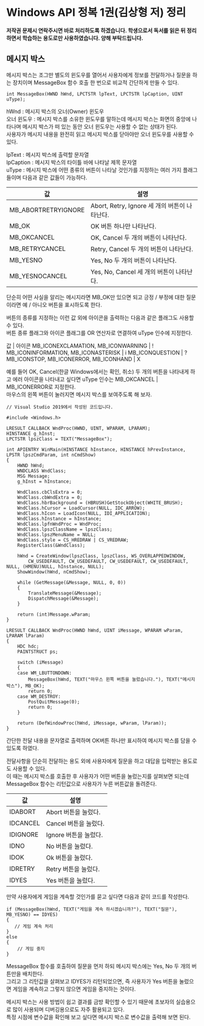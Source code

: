 # Windows API 정복 1권(김상형 저) 정리

**저작권 문제시 연락주시면 바로 처리하도록 하겠습니다. 학생으로서 독서를 읽은 뒤 정리하면서 학습하는 용도로만 사용하였습니다. 양해 부탁드립니다.**

## 메시지 박스

메시지 박스는 조그만 별도의 윈도우를 열어서 사용자에게 정보를 전달하거나 질문을 하는 장치이며 MessageBox 함수 호출 한 번으로 비교적 간단하게 만들 수 있다.  
  
    int MessageBox(HWND hWnd, LPCTSTR lpText, LPCTSTR lpCaption, UINT uType);

hWnd :  메시지 박스의 오너(Owner) 윈도우  
오너 윈도우 :  메시지 박스를 소유한 윈도우를 말하는데 메시지 박스는 화면의 중앙에 나타나며 메시지 박스가 떠 있는 동안 오너 윈도우는 사용할 수 없는 상태가 된다.  
사용자가 메시지 내용을 완전히 읽고 메시지 박스를 닫아야만 오너 윈도우를 사용할 수 있다.  
 
lpText : 메시지 박스에 출력할 문자열  
lpCaption : 메시지 박스의 타이틀 바에 나타날 제목 문자열  
uType : 메시지 박스에 어떤 종류의 버튼이 나타날 것인가를 지정하는 여러 가지 플래그들이며 다음과 같은 값들이 가능하다.  
  
값 | 설명
---|-----
MB_ABORTRETRYIGNORE | Abort, Retry, Ignore 세 개의 버튼이 나타난다.
MB_OK | OK 버튼 하나만 나타난다.
MB_OKCANCEL | OK, Cancel 두 개의 버튼이 나타난다.
MB_RETRYCANCEL | Retry, Cancel 두 개의 버튼이 나타난다.
MB_YESNO | Yes, No 두 개의 버튼이 나타난다.
MB_YESNOCANCEL | Yes, No, Cancel 세 개의 버튼이 나타난다.

단순히 어떤 사실을 알리는 메시지라면 MB_OK만 있으면 되고 긍정 / 부정에 대한 질문이라면 예 / 아니오 버튼을 표시하도록 한다.  
  
버튼의 종류를 지정하는 이런 값 외에 아이콘을 출력하는 다음과 같은 플래그도 사용할 수 있다.  
버튼 종류 플래그와 아이콘 플래그를 OR 연산자로 연결하여 uType 인수에 지정한다.  
  
값 | 아이콘
MB_ICONEXCLAMATION, MB_ICONWARNING | !
MB_ICONINFORMATION, MB_ICONASTERISK | i
MB_ICONQUESTION | ?
MB_ICONSTOP, MB_ICONERROR, MB_ICONHAND | X

예를 들어 OK, Cancel(한글 Windows에서는 확인, 취소) 두 개의 버튼을 나타내게 하고 에러 아이콘을 나타내고 싶다면 uType 인수는 MB_OKCANCEL | MB_ICONERROR로 지정한다.  
마우스의 왼쪽 버튼이 눌러지면 메시지 박스를 보여주도록 해 보자.  
  
    // Visual Studio 2019에서 작성된 코드입니다.

    #include <Windows.h>

    LRESULT CALLBACK WndProc(HWND, UINT, WPARAM, LPARAM);
    HINSTANCE g_hInst;
    LPCTSTR lpszClass = TEXT("MessageBox");

    int APIENTRY WinMain(HINSTANCE hInstance, HINSTANCE hPrevInstance, LPSTR lpszCmdParam, int nCmdShow)
    {
	    HWND hWnd;
	    WNDCLASS WndClass;
    	MSG Message;
    	g_hInst = hInstance;

    	WndClass.cbClsExtra = 0;
    	WndClass.cbWndExtra = 0;
    	WndClass.hbrBackground = (HBRUSH)GetStockObject(WHITE_BRUSH);
    	WndClass.hCursor = LoadCursor(NULL, IDC_ARROW);
    	WndClass.hIcon = LoadIcon(NULL, IDI_APPLICATION);
    	WndClass.hInstance = hInstance;
    	WndClass.lpfnWndProc = WndProc;
    	WndClass.lpszClassName = lpszClass;
    	WndClass.lpszMenuName = NULL;
    	WndClass.style = CS_HREDRAW | CS_VREDRAW;
    	RegisterClass(&WndClass);

    	hWnd = CreateWindow(lpszClass, lpszClass, WS_OVERLAPPEDWINDOW,
    		CW_USEDEFAULT, CW_USEDEFAULT, CW_USEDEFAULT, CW_USEDEFAULT, NULL, (HMENU)NULL, hInstance, NULL);
    	ShowWindow(hWnd, nCmdShow);

    	while (GetMessage(&Message, NULL, 0, 0))
    	{
    		TranslateMessage(&Message);
    		DispatchMessage(&Message);
    	}

    	return (int)Message.wParam;
    }

    LRESULT CALLBACK WndProc(HWND hWnd, UINT iMessage, WPARAM wParam, LPARAM lParam)
    {
    	HDC hdc;
    	PAINTSTRUCT ps;

    	switch (iMessage)
    	{
    	case WM_LBUTTONDOWN:
	    	MessageBox(hWnd, TEXT("마우스 왼쪽 버튼을 눌렀습니다."), TEXT("메시지 박스"), MB_OK);
    		return 0;
    	case WM_DESTROY:
	    	PostQuitMessage(0);
	    	return 0;
    	}

    	return (DefWindowProc(hWnd, iMessage, wParam, lParam));
    }

간단한 전달 내용을 문자열로 출력하며 OK버튼 하나만 표시하여 메시지 박스를 담을 수 있도록 하였다.  
  
전달사항을 단순히 전달하는 용도 외에 사용자에게 질문을 하고 대답을 입력받는 용도로도 사용할 수 있다.  
이 때는 메시지 박스를 호출한 후 사용자가 어떤 버튼을 눌렀는지를 살펴보면 되는데 MessageBox 함수는 리턴값으로 사용자가 누른 버튼값을 돌려준다.  
  
값 | 설명
---|-----
IDABORT | Abort 버튼을 눌렀다.
IDCANCEL | Cancel 버튼을 눌렀다.
IDIGNORE | Ignore 버튼을 눌렀다.
IDNO | No 버튼을 눌렀다.
IDOK | Ok 버튼을 눌렀다.
IDRETRY | Retry 버튼을 눌렀다.
IDYES | Yes 버튼을 눌렀다.

만약 사용자에게 게임을 계속할 것인가를 묻고 싶다면 다음과 같이 코드를 작성한다.  
  
    if (MessageBox(hWnd, TEXT("게임을 계속 하시겠습니까?"), TEXT("질문"), MB_YESNO) == IDYES)
    {
       // 게임 계속 처리
    }
    else
    {
        // 게임 중지
    }

MessageBox 함수를 호출하여 질문을 먼저 하되 메시지 박스에는 Yes, No 두 개의 버튼만을 배치한다.  
그리고 그 리턴값을 살펴보고 IDYES가 리턴되었으면, 즉 사용자가 Yes 버튼을 눌렀으면 게임을 계속하고 그렇지 않으면 게임을 중지하는 것이다.  
  
메시지 박스는 사용 방법이 쉽고 결과를 금방 확인할 수 있기 때문에 초보자의 실습용으로 많이 사용되며 디버깅용으로도 자주 활용되고 있다.  
특정 시점에 변수값을 확인해 보고 싶다면 메시지 박스로 변수값을 출력해 보면 된다.